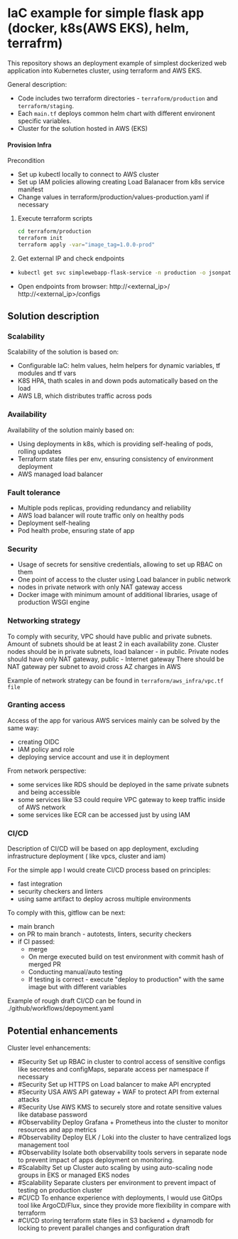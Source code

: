 # IaC example for simple flask app (docker, k8s(AWS EKS), helm, terrafrm)

This repository shows an deployment example of simplest dockerized web application into Kubernetes cluster, using terraform and AWS EKS.

General description:
- Code includes two terraform directories - `terraform/production` and `terraform/staging`. 
- Each `main.tf` deploys common helm chart with different environent specific variables.
- Cluster for the solution hosted in AWS (EKS)

#### Provision Infra

Precondition
- Set up kubectl locally to connect to AWS cluster
- Set up IAM policies allowing creating Load Balanacer from k8s service manifest
- Change values in terraform/production/values-production.yaml if necessary
  
1. Execute terraform scripts
    ```bash
    cd terraform/production
    terraform init
    terraform apply -var="image_tag=1.0.0-prod"
    ```
2. Get external IP and check endpoints
  - 
    ```bash
    kubectl get svc simplewebapp-flask-service -n production -o jsonpath='{.status.loadBalancer.ingress[0].hostname}'
    ```
  - Open endpoints from browser: http://<external_ip>/ http://<external_ip>/configs


## Solution description
### Scalability
Scalability of the solution is based on:
- Configurable IaC: helm values, helm helpers for dynamic variables, tf modules and tf vars
- K8S HPA, thath scales in and down pods automatically based on the load
- AWS LB, which distributes traffic across pods

### Availability
Availability of the solution mainly based on:
- Using deployments in k8s, which is providing self-healing of pods, rolling updates
- Terraform state files per env, ensuring consistency of environment deployment
- AWS managed load balancer

### Fault tolerance
- Multiple pods replicas, providing redundancy and reliability
- AWS load balancer will route traffic only on healthy pods
- Deployment self-healing
- Pod health probe, ensuring state of app 

### Security
- Usage of secrets for sensitive credentials, allowing to set up RBAC on them
- One point of access to the cluster using Load balancer in public network 
- nodes in private network with only NAT gateway access
- Docker image with minimum amount of additional libraries, usage of production WSGI engine

### Networking strategy
To comply with security, VPC should have public and private subnets.
Amount of subnets should be at least 2 in each availability zone.
Cluster nodes should be in private subnets, load balancer - in public.
Private nodes should have only NAT gateway, public - Internet gateway
There should be NAT gateway per subnet to avoid cross AZ charges in AWS

Example of network strategy can be found in `terraform/aws_infra/vpc.tf file`

### Granting access
Access of the app for various AWS services mainly can be solved by the same way:
 - creating OIDC
 - IAM policy and role
 - deploying service account and use it in deployment

From network perspective:
- some services like RDS should be deployed in the same private subnets and being accessible 
- some services like S3 could require VPC gateway to keep traffic inside of AWS network
- some services like ECR can be accessed just by using IAM  

### CI/CD
Description of CI/CD will be based on app deployment, excluding infrastructure deployment ( like vpcs, cluster and iam)

For the simple app I would create CI/CD process based on principles:
- fast integration
- security checkers and linters
- using same artifact to deploy across multiple environments

To comply with this, gitflow can be next:
- main branch
- on PR to main branch - autotests, linters, security checkers
- if CI passed:
  - merge
  - On merge executed build on test environment with commit hash of merged PR
  - Conducting manual/auto testing
  - If testing is correct - execute "deploy to production" with the same image but with different variables

Example of rough draft CI/CD can be found in ./github/workflows/depoyment.yaml

## Potential enhancements
Cluster level enhancements:
- #Security Set up RBAC in cluster to control access of sensitive configs like secretes and configMaps, separate access per namespace if necessary
- #Security Set up HTTPS on Load balancer to make API encrypted
- #Security USA AWS API gateway + WAF to protect API from external attacks
- #Security Use AWS KMS to securely store and rotate sensitive values like database password
- #Observability Deploy Grafana + Prometheus into the cluster to monitor resources and app metrics
- #Observability Deploy ELK / Loki into the cluster to have centralized logs management tool
- #Observability Isolate both observability tools servers in separate node to prevent impact of apps deployment on monitoring.
- #Scalabilty Set up Cluster auto scaling by using auto-scaling node groups in EKS or managed EKS nodes
- #Scalability Separate clusters per environment to prevent impact of testing on production cluster
- #CI/CD To enhance experience with deployments, I would use GitOps tool like ArgoCD/Flux, since they provide more flexibility in compare with terraform
- #CI/CD storing terraform state files in S3 backend + dynamodb for locking to prevent parallel changes and configuration draft
